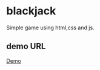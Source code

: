 # blackjack
Simple game using html,css and js.
## demo URL
<a href="https://agitated-sinoussi-efbcc7.netlify.app/">Demo</a>
